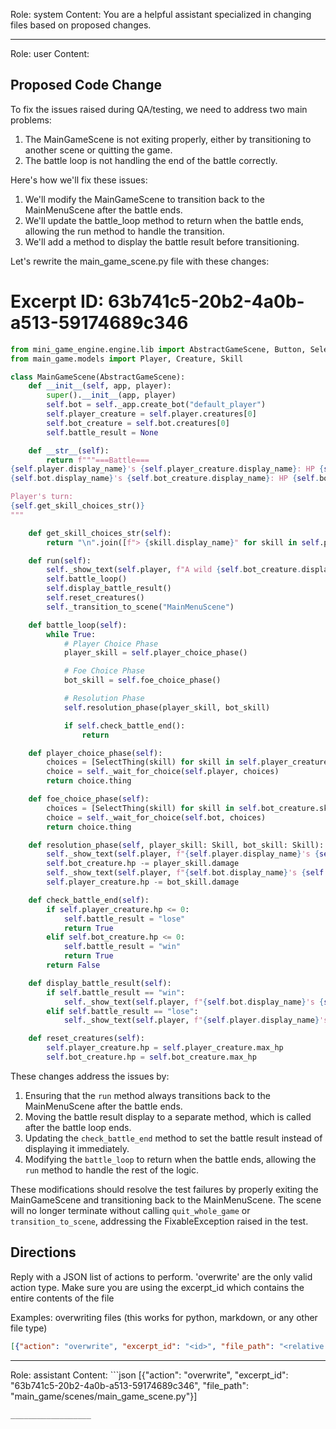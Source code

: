 Role: system
Content: You are a helpful assistant specialized in changing files based on proposed changes.
__________________
Role: user
Content: 
## Proposed Code Change
To fix the issues raised during QA/testing, we need to address two main problems:

1. The MainGameScene is not exiting properly, either by transitioning to another scene or quitting the game.
2. The battle loop is not handling the end of the battle correctly.

Here's how we'll fix these issues:

1. We'll modify the MainGameScene to transition back to the MainMenuScene after the battle ends.
2. We'll update the battle_loop method to return when the battle ends, allowing the run method to handle the transition.
3. We'll add a method to display the battle result before transitioning.

Let's rewrite the main_game_scene.py file with these changes:

# Excerpt ID: 63b741c5-20b2-4a0b-a513-59174689c346
```python main_game/scenes/main_game_scene.py
from mini_game_engine.engine.lib import AbstractGameScene, Button, SelectThing
from main_game.models import Player, Creature, Skill

class MainGameScene(AbstractGameScene):
    def __init__(self, app, player):
        super().__init__(app, player)
        self.bot = self._app.create_bot("default_player")
        self.player_creature = self.player.creatures[0]
        self.bot_creature = self.bot.creatures[0]
        self.battle_result = None

    def __str__(self):
        return f"""===Battle===
{self.player.display_name}'s {self.player_creature.display_name}: HP {self.player_creature.hp}/{self.player_creature.max_hp}
{self.bot.display_name}'s {self.bot_creature.display_name}: HP {self.bot_creature.hp}/{self.bot_creature.max_hp}

Player's turn:
{self.get_skill_choices_str()}
"""

    def get_skill_choices_str(self):
        return "\n".join([f"> {skill.display_name}" for skill in self.player_creature.skills])

    def run(self):
        self._show_text(self.player, f"A wild {self.bot_creature.display_name} appeared!")
        self.battle_loop()
        self.display_battle_result()
        self.reset_creatures()
        self._transition_to_scene("MainMenuScene")

    def battle_loop(self):
        while True:
            # Player Choice Phase
            player_skill = self.player_choice_phase()

            # Foe Choice Phase
            bot_skill = self.foe_choice_phase()

            # Resolution Phase
            self.resolution_phase(player_skill, bot_skill)

            if self.check_battle_end():
                return

    def player_choice_phase(self):
        choices = [SelectThing(skill) for skill in self.player_creature.skills]
        choice = self._wait_for_choice(self.player, choices)
        return choice.thing

    def foe_choice_phase(self):
        choices = [SelectThing(skill) for skill in self.bot_creature.skills]
        choice = self._wait_for_choice(self.bot, choices)
        return choice.thing

    def resolution_phase(self, player_skill: Skill, bot_skill: Skill):
        self._show_text(self.player, f"{self.player.display_name}'s {self.player_creature.display_name} used {player_skill.display_name}!")
        self.bot_creature.hp -= player_skill.damage
        self._show_text(self.player, f"{self.bot.display_name}'s {self.bot_creature.display_name} used {bot_skill.display_name}!")
        self.player_creature.hp -= bot_skill.damage

    def check_battle_end(self):
        if self.player_creature.hp <= 0:
            self.battle_result = "lose"
            return True
        elif self.bot_creature.hp <= 0:
            self.battle_result = "win"
            return True
        return False

    def display_battle_result(self):
        if self.battle_result == "win":
            self._show_text(self.player, f"{self.bot.display_name}'s {self.bot_creature.display_name} fainted! You win!")
        elif self.battle_result == "lose":
            self._show_text(self.player, f"{self.player.display_name}'s {self.player_creature.display_name} fainted! You lose!")

    def reset_creatures(self):
        self.player_creature.hp = self.player_creature.max_hp
        self.bot_creature.hp = self.bot_creature.max_hp
```

These changes address the issues by:

1. Ensuring that the `run` method always transitions back to the MainMenuScene after the battle ends.
2. Moving the battle result display to a separate method, which is called after the battle loop ends.
3. Updating the `check_battle_end` method to set the battle result instead of displaying it immediately.
4. Modifying the `battle_loop` to return when the battle ends, allowing the `run` method to handle the rest of the logic.

These modifications should resolve the test failures by properly exiting the MainGameScene and transitioning back to the MainMenuScene. The scene will no longer terminate without calling `quit_whole_game` or `transition_to_scene`, addressing the FixableException raised in the test.

## Directions
Reply with a JSON list of actions to perform. 'overwrite' are the only valid action type. 
Make sure you are using the excerpt_id which contains the entire contents of the file

Examples:
overwriting files (this works for python, markdown, or any other file type)
```json output_example1
[{"action": "overwrite", "excerpt_id": "<id>", "file_path": "<relative file path>"}]
```

__________________
Role: assistant
Content: ```json
[{"action": "overwrite", "excerpt_id": "63b741c5-20b2-4a0b-a513-59174689c346", "file_path": "main_game/scenes/main_game_scene.py"}]
```
__________________
